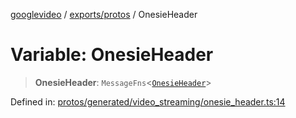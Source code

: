 [googlevideo](../../../README.md) / [exports/protos](../README.md) / OnesieHeader

# Variable: OnesieHeader

> **OnesieHeader**: `MessageFns`\<[`OnesieHeader`](../interfaces/OnesieHeader.md)\>

Defined in: [protos/generated/video\_streaming/onesie\_header.ts:14](https://github.com/LuanRT/googlevideo/blob/d9eb9db82e3516a9a277a77a3d25342e9c5bf127/protos/generated/video_streaming/onesie_header.ts#L14)
